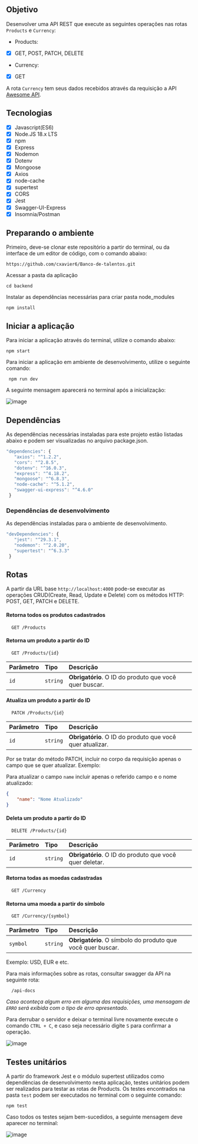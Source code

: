 ## Objetivo

Desenvolver uma API REST que execute as seguintes operações nas rotas `Products` e `Currency`:

- Products:
 - [X] GET, POST, PATCH, DELETE
- Currency: 
 - [X] GET

A rota `Currency` tem seus dados recebidos através da requisição a API [Awesome API](https://economia.awesomeapi.com.br/all).

## Tecnologias

- [X] Javascript(ES6)
- [X] Node.JS 18.x LTS
- [X] npm
- [X] Express
- [X] Nodemon
- [X] Dotenv
- [X] Mongoose
- [X] Axios
- [X] node-cache
- [X] supertest
- [X] CORS
- [X] Jest
- [X] Swagger-UI-Express
- [X] Insomnia/Postman 

## Preparando o ambiente

Primeiro, deve-se clonar este repositório a partir do terminal, ou da interface de um editor de código, com o comando abaixo:

```
https://github.com/cxavier6/Banco-de-talentos.git
```
Acessar a pasta da aplicação

```
cd backend
```
Instalar as dependências necessárias para criar pasta node_modules

```
npm install
```

## Iniciar a aplicação
 
 Para iniciar a aplicação através do terminal, utilize o comando abaixo:
 
 ```
 npm start
 ```
 
 Para iniciar a aplicação em ambiente de desenvolvimento, utilize o seguinte comando:

```
 npm run dev
 ```
A seguinte mensagem aparecerá no terminal após a inicialização:
 
 ![image](https://user-images.githubusercontent.com/79461028/213547291-ce08f9c8-9b9f-472a-ad3a-dd5f42da716b.png)


## Dependências
As dependências necessárias instaladas para este projeto estão listadas abaixo e podem ser visualizadas no arquivo package.json.
 
 ```javascript
 "dependencies": {
    "axios": "^1.2.2",
    "cors": "^2.8.5",
    "dotenv": "^16.0.3",
    "express": "^4.18.2",
    "mongoose": "^6.8.3",
    "node-cache": "^5.1.2",
    "swagger-ui-express": "^4.6.0"
  }
 ```
 
 ### Dependências de desenvolvimento
 
 As dependências instaladas para o ambiente de desenvolvimento.
 
 ```javascript
 "devDependencies": {
    "jest": "^29.3.1",
    "nodemon": "^2.0.20",
    "supertest": "^6.3.3"
  }
 ```
 
 ## Rotas
 
A partir da URL base `http://localhost:4000` pode-se executar as operações CRUD(Create, Read, Update e Delete) com os métodos HTTP: POST, GET, PATCH e DELETE.
 
 #### Retorna todos os produtos cadastrados

```http
  GET /Products
```

#### Retorna um produto a partir do ID

```http
  GET /Products/{id}
```

| Parâmetro   | Tipo       | Descrição                                   |
| :---------- | :--------- | :------------------------------------------ |
| `id`      | `string` | **Obrigatório**. O ID do produto que você quer buscar.|

#### Atualiza um produto a partir do ID

```http
  PATCH /Products/{id}
```

| Parâmetro   | Tipo       | Descrição                                   |
| :---------- | :--------- | :------------------------------------------ |
| `id`      | `string` | **Obrigatório**. O ID do produto que você quer atualizar.|

Por se tratar do método PATCH, incluir no corpo da requisição apenas o campo que se quer
atualizar. Exemplo:

Para atualizar o campo `name` incluir apenas o referido campo e o nome atualizado:
```json
{
    "name": "Nome Atualizado"
}
```
#### Deleta um produto a partir do ID

```http
  DELETE /Products/{id}
```

| Parâmetro   | Tipo       | Descrição                                   |
| :---------- | :--------- | :------------------------------------------ |
| `id`      | `string` | **Obrigatório**. O ID do produto que você quer deletar.|

#### Retorna todas as moedas cadastradas

```http
  GET /Currency
```
#### Retorna uma moeda a partir do símbolo

```http
  GET /Currency/{symbol}
```

| Parâmetro   | Tipo       | Descrição                                   |
| :---------- | :--------- | :------------------------------------------ |
| `symbol`      | `string` | **Obrigatório**. O símbolo do produto que você quer buscar.|

Exemplo: USD, EUR e etc.

Para mais informações sobre as rotas, consultar swagger da API na seguinte rota:

```http
  /api-docs
```
 
<i>Caso aconteça algum erro em alguma das requisições, uma mensagam de `ERRO` será exibida com o tipo de erro apresentado</i>.

Para derrubar o servidor e deixar o terminal livre novamente execute o comando `CTRL + C`, e caso seja necessário digite `S` para confirmar a operação.

![image](https://user-images.githubusercontent.com/79461028/182672924-fb76aac3-d477-45a3-b3c9-2e444e38bb75.png)

## Testes unitários

A partir do framework Jest e o módulo supertest utilizados como dependências de desenvolvimento nesta aplicação, testes unitários podem ser realizados para testar as rotas de Products.
Os testes encontrados na pasta `test` podem ser executados no terminal com o seguinte comando:

```
npm test
```
Caso todos os testes sejam bem-sucedidos, a seguinte mensagem deve aparecer no terminal:

![image](https://user-images.githubusercontent.com/79461028/213549039-bfdbef4a-d673-4535-9aad-db338d26d8dc.png)

